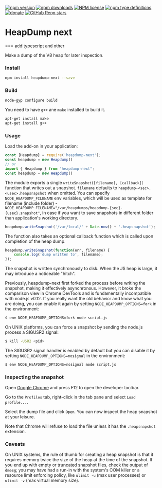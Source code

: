 [![npm version](https://badge.fury.io/js/heapdump-next.svg)](https://badge.fury.io/js/heapdump-next)
[![npm downloads](https://img.shields.io/npm/dw/heapdump-next)](https://badge.fury.io/js/heapdump-next)
[![NPM license](https://img.shields.io/npm/l/heapdump-next)](https://github.com/s00d/node-heapdump-next/blob/master/LICENSE)
[![npm type definitions](https://img.shields.io/npm/types/heapdump-next)](https://github.com/s00d/node-heapdump-next)
[![donate](https://www.paypalobjects.com/en_US/i/btn/btn_donate_SM.gif)](https://www.paypal.me/s00d)
[![GitHub Repo stars](https://img.shields.io/github/stars/s00d/node-heapdump-next?style=social)](https://github.com/s00d/node-heapdump-next)

# HeapDump next
===
add typescript and other

Make a dump of the V8 heap for later inspection.

### Install
```bash
npm install heapdump-next --save
```

### Build
```bash
node-gyp configure build
```

You need to have `g++` ane `make` installed to build it.

```bash
apt-get install make
apt-get install g++

```

### Usage

Load the add-on in your application:
```js
const {Heapdump} = require('heapdump-next');
const heapdump = new Heapdump()
// or
import { Heapdump } from "heapdump-next";
const heapdump = new Heapdump()
```

The module exports a single `writeSnapshot([filename], [callback])` function
that writes out a snapshot.  `filename` defaults to `heapdump-<sec>.<usec>.heapsnapshot` when omitted.
You can specify `NODE_HEAPDUMP_FILENAME` env variables, which will be used as template for
filename (include folder) - `NODE_HEAPDUMP_FILENAME="/var/heapdumps/heapdump-{sec}.{usec}.snapshot"`,
in case if you want to save snapshots in different folder than application's working directory.
```js
heapdump.writeSnapshot('/var/local/' + Date.now() + '.heapsnapshot');
```

The function also takes an optional callback function which is called upon
completion of the heap dump.
```js
heapdump.writeSnapshot(function(err, filename) {
    console.log('dump written to', filename);
});
```

The snapshot is written synchronously to disk.  When the JS heap is large,
it may introduce a noticeable "hitch".

Previously, heapdump-next first forked the process before writing the snapshot,
making it effectively asynchronous.  However, it broke the comparison view in
Chrome DevTools and is fundamentally incompatible with node.js v0.12.  If you
really want the old behavior and know what you are doing, you can enable it
again by setting `NODE_HEAPDUMP_OPTIONS=fork` in the environment:
```bash
$ env NODE_HEAPDUMP_OPTIONS=fork node script.js
```

On UNIX platforms, you can force a snapshot by sending the node.js process
a SIGUSR2 signal:
```bash
$ kill -USR2 <pid>
```

The SIGUSR2 signal handler is enabled by default but you can disable it
by setting `NODE_HEAPDUMP_OPTIONS=nosignal` in the environment:
```bash
$ env NODE_HEAPDUMP_OPTIONS=nosignal node script.js
```

### Inspecting the snapshot

Open [Google Chrome](https://www.google.com/intl/en/chrome/browser/) and
press F12 to open the developer toolbar.

Go to the `Profiles` tab, right-click in the tab pane and select
`Load profile...`.

Select the dump file and click `Open`.  You can now inspect the heap snapshot
at your leisure.

Note that Chrome will refuse to load the file unless it has the `.heapsnapshot`
extension.

### Caveats

On UNIX systems, the rule of thumb for creating a heap snapshot is that it
requires memory twice the size of the heap at the time of the snapshot.
If you end up with empty or truncated snapshot files, check the output of
`dmesg`; you may have had a run-in with the system's OOM killer or a resource
limit enforcing policy, like `ulimit -u` (max user processes) or `ulimit -v`
(max virtual memory size).
